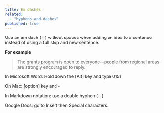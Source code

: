 ```yaml
---
title: Em dashes
related: 
  - "hyphens-and-dashes"
published: true
---
```


Use an em dash (--) without spaces when adding an idea to a sentence instead of using a full stop and new sentence.

**For example**

> The grants program is open to everyone—people from regional areas are strongly encouraged to reply.

In Microsoft Word: Hold down the [Alt] key and type 0151

On Mac: [option] key and -

In Markdown notation: use a double hyphen (--)

Google Docs: go to Insert then Special characters.
